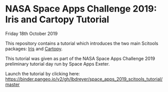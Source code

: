 # NASA Space Apps Challenge 2019: Iris and Cartopy Tutorial

Friday 18th October 2019

This repository contains a tutorial which introduces the two main Scitools packages: [Iris](https://scitools.org.uk/iris/docs/latest/) and [Cartopy](https://scitools.org.uk/cartopy/docs/latest/). 

This tutorial was given as part of the NASA Space Apps Challenge 2019 preliminary tutorial day run by Space Apps Exeter.

Launch the tutorial by clicking here: https://binder.pangeo.io/v2/gh/lbdreyer/space_apps_2019_scitools_tutorial/master
